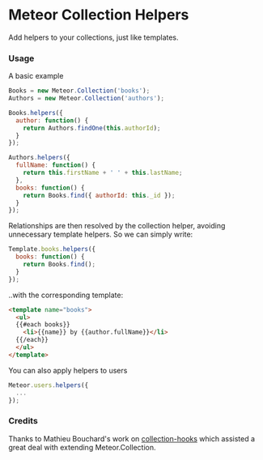 # Meteor Collection Helpers

Add helpers to your collections, just like templates.

### Usage

A basic example

```javascript
Books = new Meteor.Collection('books');
Authors = new Meteor.Collection('authors');

Books.helpers({
  author: function() {
    return Authors.findOne(this.authorId);
  }
});

Authors.helpers({
  fullName: function() {
    return this.firstName + ' ' + this.lastName;
  },
  books: function() {
    return Books.find({ authorId: this._id });
  }
});
```

Relationships are then resolved by the collection helper, avoiding unnecessary template helpers. So we can simply write:

```javascript
Template.books.helpers({
  books: function() {
    return Books.find();
  }
});
```

..with the corresponding template:

```html
<template name="books">
  <ul>
  {{#each books}}
    <li>{{name}} by {{author.fullName}}</li>
  {{/each}}
  </ul>
</template>
```

You can also apply helpers to users

```javascript
Meteor.users.helpers({
  ...
});
```

### Credits

Thanks to Mathieu Bouchard's work on [collection-hooks](https://github.com/matb33/meteor-collection-hooks) which assisted a great deal with extending Meteor.Collection.
